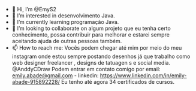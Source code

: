 - 👋 Hi, I’m @EmyS2
- 👀 I’m interested in  desenvolvimento Java.
- 🌱 I’m currently learning  programação Java.
- 💞️ I’m looking to collaborate on algum projeto que eu tenha certo conhecimento, possa contribuir para melhorar e estarei sempre aceitando ajuda de outras pessoas também.
- 📫 How to reach me: Vocês podem chegar até mim por meio do meu  instagram onde estou sempre postando desenhos já que trabalho como web designer freelancer , designs de tatuagen s e social media.
@AnddyCDraw
Podem entrar em contato comigo por email: emily.abade@gmail.com -
linkedin:  https://www.linkedin.com/in/emily-abade-915892228/   Eu tenho até agora 34 certificados de cursos.

<!---
EmyS2/EmyS2 is a ✨ special ✨ repository because its `README.md` (this file) appears on your GitHub profile.
You can click the Preview link to take a look at your changes.
--->
